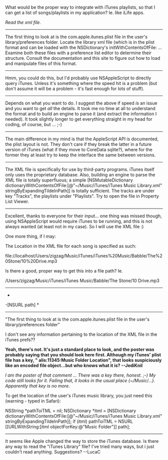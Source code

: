 

What would be the proper way to integrate with iTunes playlists, so that I can get a list of songs/playlists in my application? Ie. like iLife apps.

*Read the xml file.*

----

The first thing to look at is the com.apple.itunes.plist file in the user's library/preferences folder. Locate the library xml file (which is in the plist format and can be loaded with the NSDictionary's initWithContentsOfFile: ... Examine both these files with a preference list editor to determine their structure. Consult the documentation and this site to figure out how to load and manipulate files of this format.

----

Hmm, you could do this, but I'd probably use NSAppleScript to directly query iTunes.  Unless it's something where the speed hit is a problem (but don't assume it will be a problem - it's fast enough for lots of stuff).

----

Depends on what you want to do. I suggest the above if speed *is* an issue and you want to get *all* the details. It took me no time at all to understand the format and to build an engine to parse it (and extract the information I needed). It took slightly longer to get everything straight in my head for coding, of course, but ... ;-)

----

The main difference in my mind is that the AppleScript API is documented, the plist layout is not.  They don't care if they break the latter in a future version of iTunes (what if they move to CoreData sqlite?), where for the former they at least try to keep the interface the same between versions. 

----

The XML file is specifically for use by third-party programs. iTunes itself only uses the proprietary database. Also, building an engine to parse the XML file is totally superfluous; a simple [NSMutableDictionary dictionaryWithContentsOfFile:[@"~/Music/iTunes/iTunes Music Library.xml" stringByExpandingTildeInPath]] is totally sufficient. The tracks are under key "Tracks", the playlists under "Playlists". Try to open the file in Property List Viewer.

----

Excellent, thanks to everyone for their input... one thing was missed though, using NSAppleScript would require iTunes to be running, and this is not always wanted (at least not in my case). So I will use the XML file :)

One more thing, if I may:

The Location in the XML file for each song is specified as such:

file://localhost/Users/zigzag/Music/iTunes/iTunes%20Music/Babble/The%20Stone/10%20Drive.mp3

Is there a good, proper way to get this into a file path? Ie.

/Users/zigzag/Music/iTunes/iTunes Music/Babble/The Stone/10 Drive.mp3

----

*
-[NSURL path]
*

----

"The first thing to look at is the com.apple.itunes.plist file in the user's library/preferences folder"

I don't see any information pertaining to the location of the XML file in the iTunes prefs??

**Yeah, there's not. It's just a standard place to look, and the poster was probably saying that you should look here first. Although my iTunes' plist file has a key, "    alis:11345:Music Folder Location", that looks suspiciously like an encoded file object...but who knows what it is? --JediKnil**

*I am the poster of that comment ... There *was* a key there, honest. ;-) My code still looks for it. Failing that, it looks in the usual place (~/Music/...). Apparently that key is no more.*

To get the location of the user's iTunes music library, you just need this (warning - typed in Safari):
    
NSString *pathToiTML = nil;
NSDictionary *itml = [NSDictionary dictionaryWithContentsOfFile:[@"~/Music/iTunes/iTunes Music Library.xml" stringByExpandingTildeInPath]];
if (itml)
    pathToiTML = NSURL [[URLWithString:[itml objectForKey:@"Music Folder"]] path];


----

It seems like Apple changed the way to store the iTunes database.  Is there any way to read the "iTunes Library" file?  I've tried many ways, but i just couldn't read anything.  Suggestions? --LucaC
